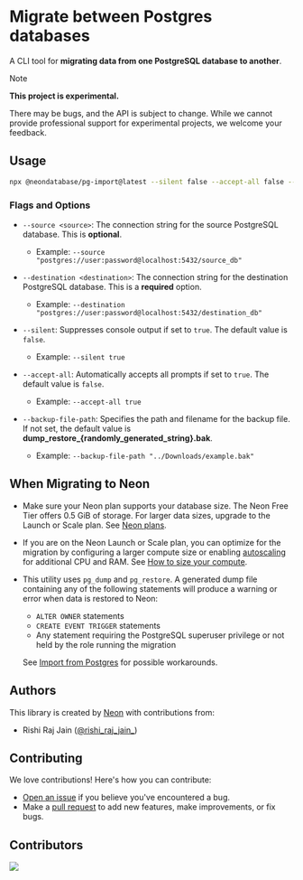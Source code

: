 # Migrate between Postgres databases

A CLI tool for **migrating data from one PostgreSQL database to another**.

> [!NOTE]  
> **This project is experimental.**
> 
> There may be bugs, and the API is subject to change. While we cannot provide professional support for experimental projects, we welcome your feedback.

## Usage

```sh
npx @neondatabase/pg-import@latest --silent false --accept-all false --source="pg-string" --destination="pg-string"
```

### Flags and Options

- `--source <source>`: The connection string for the source PostgreSQL database. This is **optional**.
  - Example: `--source "postgres://user:password@localhost:5432/source_db"`

- `--destination <destination>`: The connection string for the destination PostgreSQL database. This is a **required** option.
  - Example: `--destination "postgres://user:password@localhost:5432/destination_db"`

- `--silent`: Suppresses console output if set to `true`. The default value is `false`.
  - Example: `--silent true`

- `--accept-all`: Automatically accepts all prompts if set to `true`. The default value is `false`.
  - Example: `--accept-all true`

- `--backup-file-path`: Specifies the path and filename for the backup file. If not set, the default value is **dump_restore_{randomly_generated_string}.bak**.
  - Example: `--backup-file-path "../Downloads/example.bak"`

## When Migrating to Neon

- Make sure your Neon plan supports your database size. The Neon Free Tier offers 0.5 GiB of storage. For larger data sizes, upgrade to the Launch or Scale plan. See [Neon plans](https://neon.tech/docs/introduction/plans).
- If you are on the Neon Launch or Scale plan, you can optimize for the migration by configuring a larger compute size or enabling [autoscaling](https://neon.tech/docs/introduction/autoscaling) for additional CPU and RAM. See [How to size your compute](https://neon.tech/docs/manage/endpoints#how-to-size-your-compute).
- This utility uses `pg_dump` and `pg_restore`. A generated dump file containing any of the following statements will produce a warning or error when data is restored to Neon:
  - `ALTER OWNER` statements
  - `CREATE EVENT TRIGGER` statements
  - Any statement requiring the PostgreSQL superuser privilege or not held by the role running the migration

  See [Import from Postgres](https://neon.tech/docs/import/import-from-postgres) for possible workarounds.

## Authors

This library is created by [Neon](https://neon.tech) with contributions from:

- Rishi Raj Jain ([@rishi_raj_jain_](https://twitter.com/rishi_raj_jain_))

## Contributing

We love contributions! Here's how you can contribute:

- [Open an issue](https://github.com/neondatabase/pg-import/issues) if you believe you've encountered a bug.
- Make a [pull request](https://github.com/neondatabase/pg-import/pull) to add new features, make improvements, or fix bugs.

## Contributors

<a href="https://github.com/neondatabase/pg-import/graphs/contributors">
  <img src="https://contrib.rocks/image?repo=neondatabase/pg-import&purge=1" />
</a>
